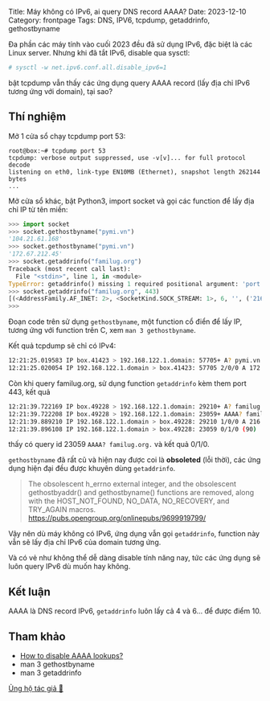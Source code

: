 Title: Máy không có IPv6, ai query DNS record AAAA?
Date: 2023-12-10
Category: frontpage
Tags: DNS, IPV6, tcpdump, getaddrinfo, gethostbyname

Đa phần các máy tính vào cuối 2023 đều đã sử dụng IPv6, đặc biệt là các Linux server. Nhưng khi đã tắt IPv6, disable qua sysctl:

```sh
# sysctl -w net.ipv6.conf.all.disable_ipv6=1
```

bật tcpdump vẫn thấy các ứng dụng query AAAA record (lấy địa chỉ IPv6 tương ứng với domain), tại sao?

## Thí nghiệm

Mở 1 cửa sổ chạy tcpdump port 53:

```
root@box:~# tcpdump port 53
tcpdump: verbose output suppressed, use -v[v]... for full protocol decode
listening on eth0, link-type EN10MB (Ethernet), snapshot length 262144 bytes
...

```

Mở cửa sổ khác, bật Python3, import socket và gọi các function để lấy địa chỉ IP từ tên miền:

```py
>>> import socket
>>> socket.gethostbyname("pymi.vn")
'104.21.61.168'
>>> socket.gethostbyname("pymi.vn")
'172.67.212.45'
>>> socket.getaddrinfo("familug.org")
Traceback (most recent call last):
  File "<stdin>", line 1, in <module>
TypeError: getaddrinfo() missing 1 required positional argument: 'port'
>>> socket.getaddrinfo("familug.org", 443)
[(<AddressFamily.AF_INET: 2>, <SocketKind.SOCK_STREAM: 1>, 6, '', ('216.239.32.21', 443)), (<AddressFamily.AF_INET: 2>, <SocketKind.SOCK_DGRAM: 2>, 17, '', ('216.239.32.21', 443)), (<AddressFamily.AF_INET: 2>, <SocketKind.SOCK_RAW: 3>, 0, '', ('216.239.32.21', 443))]
>>>
```

Đoạn code trên sử dụng `gethostbyname`, một function cổ điển để lấy IP, tương ứng với function trên C, xem `man 3 gethostbyname`.

Kết quả tcpdump sẽ chỉ có IPv4:

```sh
12:21:25.019583 IP box.41423 > 192.168.122.1.domain: 57705+ A? pymi.vn. (25)
12:21:25.020054 IP 192.168.122.1.domain > box.41423: 57705 2/0/0 A 172.67.212.45, A 104.21.61.168 (57)
```

Còn khi query familug.org, sử dụng function `getaddrinfo` kèm them port 443, kết quả

```sh
12:21:39.722169 IP box.49228 > 192.168.122.1.domain: 29210+ A? familug.org. (29)
12:21:39.722208 IP box.49228 > 192.168.122.1.domain: 23059+ AAAA? familug.org. (29)
12:21:39.889210 IP 192.168.122.1.domain > box.49228: 29210 1/0/0 A 216.239.32.21 (45)
12:21:39.896108 IP 192.168.122.1.domain > box.49228: 23059 0/1/0 (90)
```

thấy có query id 23059 `AAAA? familug.org.` và kết quả 0/1/0.

`gethostbyname` đã rất cũ và hiện nay được coi là **obsoleted** (lỗi thời), các ứng dụng hiện đại đều được khuyên dùng `getaddrinfo`.

> The obsolescent h_errno external integer, and the obsolescent gethostbyaddr() and gethostbyname() functions are removed, along with the HOST_NOT_FOUND, NO_DATA, NO_RECOVERY, and TRY_AGAIN macros.
<https://pubs.opengroup.org/onlinepubs/9699919799/>

Vậy nên dù máy không có IPv6, ứng dụng vẫn gọi `getaddrinfo`, function này vẫn sẽ lấy địa chỉ IPv6 của domain tương ứng.

Và có vẻ như không thể dễ dàng disable tính năng nay, tức các ứng dụng sẽ luôn query IPv6 dù muốn hay không.

## Kết luận
AAAA là DNS record IPv6, `getaddrinfo` luôn lấy cả 4 và 6... để được điểm 10.

## Tham khảo
- [How to disable AAAA lookups?](https://serverfault.com/questions/632665/how-to-disable-aaaa-lookups)
- man 3 gethostbyname
- man 3 getaddrinfo

[Ủng hộ tác giả 🍺](https://www.familug.org/p/ung-ho.html)
